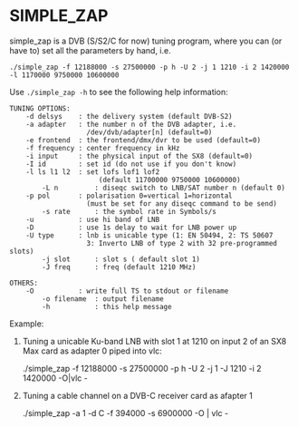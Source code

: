 # SIMPLE_ZAP

simple_zap is a DVB (S/S2/C for now) tuning program, where you can (or have to)
set all the parameters by hand, i.e.

`./simple_zap -f 12188000 -s 27500000 -p h -U 2 -j 1 1210 -i 2 1420000 -l 1170000 9750000 10600000`

Use `./simple_zap -h` to see the following help information:

	TUNING OPTIONS:
		-d delsys    : the delivery system (default DVB-S2)
		-a adapter   : the number n of the DVB adapter, i.e. 
		               /dev/dvb/adapter[n] (default=0)
        -e frontend  : the frontend/dmx/dvr to be used (default=0)
		-f frequency : center frequency in kHz
		-i input     : the physical input of the SX8 (default=0)
		-I id        : set id (do not use if you don't know)
		-l ls l1 l2  : set lofs lof1 lof2 
                 	      (default 11700000 9750000 10600000)
	    	-L n         : diseqc switch to LNB/SAT number n (default 0)
		-p pol       : polarisation 0=vertical 1=horizontal
		               (must be set for any diseqc command to be send)
	    	-s rate      : the symbol rate in Symbols/s
		-u           : use hi band of LNB
		-D           : use 1s delay to wait for LNB power up
		-U type      : lnb is unicable type (1: EN 50494, 2: TS 50607
	        	       3: Inverto LNB of type 2 with 32 pre-programmed slots)
	    	-j slot      : slot s ( default slot 1)
	    	-J freq      : freq (default 1210 MHz)

	OTHERS:
		-O           : write full TS to stdout or filename
	    	-o filename  : output filename
	    	-h           : this help message

Example:

1) Tuning a unicable Ku-band LNB with slot 1 at 1210 on input 2 of an 
   SX8 Max card as adapter 0  piped into vlc:

	./simple_zap -f 12188000 -s 27500000 -p h -U 2 -j 1 -J 1210 -i 2 1420000 -O|vlc -

2) Tuning a cable channel on a DVB-C receiver card as afapter 1
  
	./simple_zap -a 1 -d C -f 394000 -s 6900000 -O | vlc -
